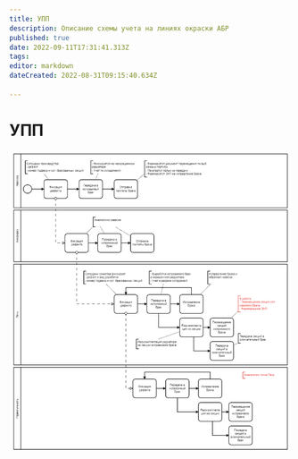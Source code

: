 ```yaml
---
title: УПП
description: Описание схемы учета на линиях окраски АБР
published: true
date: 2022-09-11T17:31:41.313Z
tags: 
editor: markdown
dateCreated: 2022-08-31T09:15:40.634Z

---
```


# УПП

![](<../../../assets/image (104).png>)
